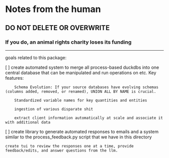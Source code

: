 # Notes from the human
## DO NOT DELETE OR OVERWRITE
### If you do, an animal rights charity loses its funding
---

goals related to this package:

[ ] create automated system to merge all process-based duckdbs into one central database that can be manipulated and run operations on etc. Key features:

        Schema Evolution: If your source databases have evolving schemas (columns added, removed, or renamed), UNION ALL BY NAME is crucial.

        Standardized variable names for key quantities and entities

        ingestion of various disparate shit

        extract client information automatically at scale and associate it with additional data

[ ] create library to generate automated responses to emails and a system similar to the process_feedback.py script that we have in this directory

    create tui to review the responses one at a time, provide feedback/edits, and answer questions from the llm.
